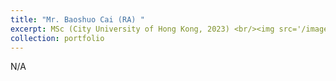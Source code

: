 ```yaml
---
title: "Mr. Baoshuo Cai (RA) "
excerpt: MSc (City University of Hong Kong, 2023) <br/><img src='/images/bio-photo-2.jpg' width="150" height="130">
collection: portfolio
---
```

<div style="text-align: justify">
N/A
</div>
